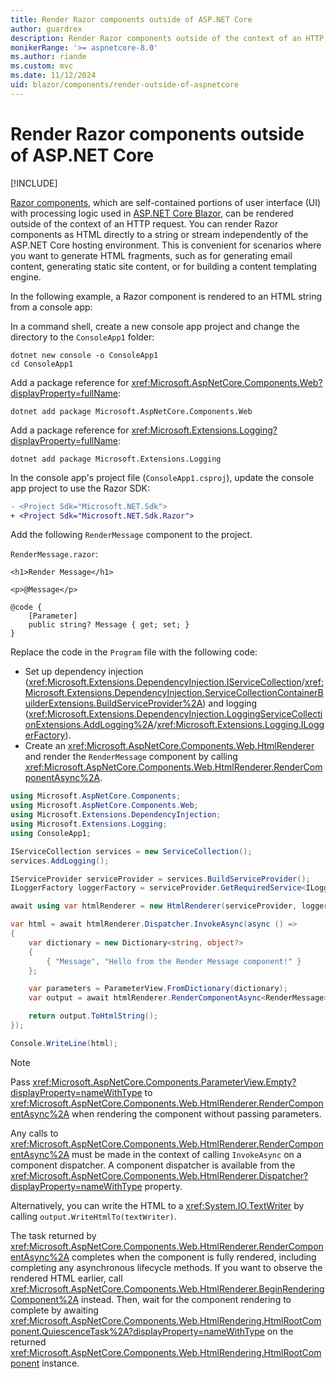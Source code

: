 ```yaml
---
title: Render Razor components outside of ASP.NET Core
author: guardrex
description: Render Razor components outside of the context of an HTTP request.
monikerRange: '>= aspnetcore-8.0'
ms.author: riande
ms.custom: mvc
ms.date: 11/12/2024
uid: blazor/components/render-outside-of-aspnetcore
---
```

# Render Razor components outside of ASP.NET Core

[!INCLUDE[](~/includes/not-latest-version-without-not-supported-content.md)]

[Razor components](xref:blazor/components/index), which are self-contained portions of user interface (UI) with processing logic used in [ASP.NET Core Blazor](xref:blazor/index), can be rendered outside of the context of an HTTP request. You can render Razor components as HTML directly to a string or stream independently of the ASP.NET Core hosting environment. This is convenient for scenarios where you want to generate HTML fragments, such as for generating email content, generating static site content, or for building a content templating engine.

In the following example, a Razor component is rendered to an HTML string from a console app:

In a command shell, create a new console app project and change the directory to the `ConsoleApp1` folder:

```dotnetcli
dotnet new console -o ConsoleApp1
cd ConsoleApp1
```

Add a package reference for <xref:Microsoft.AspNetCore.Components.Web?displayProperty=fullName>:

```dotnetcli
dotnet add package Microsoft.AspNetCore.Components.Web
```

Add a package reference for <xref:Microsoft.Extensions.Logging?displayProperty=fullName>:

```dotnetcli
dotnet add package Microsoft.Extensions.Logging
```

In the console app's project file (`ConsoleApp1.csproj`), update the console app project to use the Razor SDK:

```diff
- <Project Sdk="Microsoft.NET.Sdk">
+ <Project Sdk="Microsoft.NET.Sdk.Razor">
```

Add the following `RenderMessage` component to the project.

`RenderMessage.razor`:

```razor
<h1>Render Message</h1>

<p>@Message</p>

@code {
    [Parameter]
    public string? Message { get; set; }
}
```

Replace the code in the `Program` file with the following code:

* Set up dependency injection (<xref:Microsoft.Extensions.DependencyInjection.IServiceCollection>/<xref:Microsoft.Extensions.DependencyInjection.ServiceCollectionContainerBuilderExtensions.BuildServiceProvider%2A>) and logging (<xref:Microsoft.Extensions.DependencyInjection.LoggingServiceCollectionExtensions.AddLogging%2A>/<xref:Microsoft.Extensions.Logging.ILoggerFactory>).
* Create an <xref:Microsoft.AspNetCore.Components.Web.HtmlRenderer> and render the `RenderMessage` component by calling <xref:Microsoft.AspNetCore.Components.Web.HtmlRenderer.RenderComponentAsync%2A>.

```csharp
using Microsoft.AspNetCore.Components;
using Microsoft.AspNetCore.Components.Web;
using Microsoft.Extensions.DependencyInjection;
using Microsoft.Extensions.Logging;
using ConsoleApp1;

IServiceCollection services = new ServiceCollection();
services.AddLogging();

IServiceProvider serviceProvider = services.BuildServiceProvider();
ILoggerFactory loggerFactory = serviceProvider.GetRequiredService<ILoggerFactory>();

await using var htmlRenderer = new HtmlRenderer(serviceProvider, loggerFactory);

var html = await htmlRenderer.Dispatcher.InvokeAsync(async () =>
{
    var dictionary = new Dictionary<string, object?>
    {
        { "Message", "Hello from the Render Message component!" }
    };

    var parameters = ParameterView.FromDictionary(dictionary);
    var output = await htmlRenderer.RenderComponentAsync<RenderMessage>(parameters);

    return output.ToHtmlString();
});

Console.WriteLine(html);
```

> [!NOTE]
> Pass <xref:Microsoft.AspNetCore.Components.ParameterView.Empty?displayProperty=nameWithType> to <xref:Microsoft.AspNetCore.Components.Web.HtmlRenderer.RenderComponentAsync%2A> when rendering the component without passing parameters.

Any calls to <xref:Microsoft.AspNetCore.Components.Web.HtmlRenderer.RenderComponentAsync%2A> must be made in the context of calling `InvokeAsync` on a component dispatcher. A component dispatcher is available from the <xref:Microsoft.AspNetCore.Components.Web.HtmlRenderer.Dispatcher?displayProperty=nameWithType> property.

Alternatively, you can write the HTML to a <xref:System.IO.TextWriter> by calling `output.WriteHtmlTo(textWriter)`.

The task returned by <xref:Microsoft.AspNetCore.Components.Web.HtmlRenderer.RenderComponentAsync%2A> completes when the component is fully rendered, including completing any asynchronous lifecycle methods. If you want to observe the rendered HTML earlier, call <xref:Microsoft.AspNetCore.Components.Web.HtmlRenderer.BeginRenderingComponent%2A> instead. Then, wait for the component rendering to complete by awaiting <xref:Microsoft.AspNetCore.Components.Web.HtmlRendering.HtmlRootComponent.QuiescenceTask%2A?displayProperty=nameWithType> on the returned <xref:Microsoft.AspNetCore.Components.Web.HtmlRendering.HtmlRootComponent> instance.
